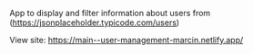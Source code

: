 App to display and filter information about users from (https://jsonplaceholder.typicode.com/users)

View site: https://main--user-management-marcin.netlify.app/
